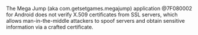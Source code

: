 The Mega Jump (aka com.getsetgames.megajump) application @7F080002 for Android does not verify X.509 certificates from SSL servers, which allows man-in-the-middle attackers to spoof servers and obtain sensitive information via a crafted certificate.